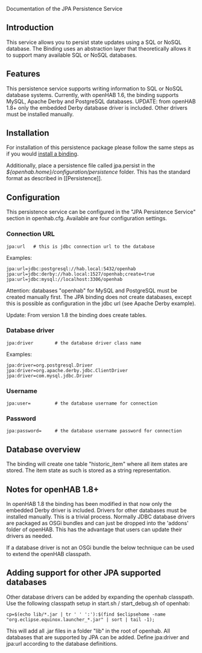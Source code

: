 Documentation of the JPA Persistence Service

## Introduction

This service allows you to persist state updates using a SQL or NoSQL database.
The Binding uses an abstraction layer that theoretically allows it to support many available SQL or NoSQL databases.

## Features

This persistence service supports writing information to SQL or NoSQL database systems.
Currently, with openHAB 1.6, the binding supports MySQL, Apache Derby and PostgreSQL databases.
UPDATE: from openHAB 1.8+ only the embedded Derby database driver is included. Other drivers must be installed manually.

## Installation

For installation of this persistence package please follow the same steps as if you would [install a binding](Bindings).

Additionally, place a persistence file called jpa.persist in the _${openhab.home}/configuration/persistence_ folder. This has the standard format as described in [[Persistence]].

## Configuration

This persistence service can be configured in the "JPA Persistence Service" section in openhab.cfg.
Available are four configuration settings.
### Connection URL
```
jpa:url   # this is jdbc connection url to the database
```
Examples:
```
jpa:url=jdbc:postgresql://hab.local:5432/openhab
jpa:url=jdbc:derby://hab.local:1527/openhab;create=true
jpa:url=jdbc:mysql://localhost:3306/openhab
```
Attention: databases "openhab" for MySQL and PostgreSQL must be created manually first.
The JPA binding does not create databases, except this is possible as configuration in the jdbc url (see Apache Derby example).

Update:
From version 1.8 the binding does create tables.

### Database driver
```
jpa:driver        # the database driver class name
```
Examples:
```
jpa:driver=org.postgresql.Driver
jpa:driver=org.apache.derby.jdbc.ClientDriver
jpa:driver=com.mysql.jdbc.Driver
```

### Username
```
jpa:user=         # the database username for connection
```

### Password
```
jpa:password=     # the database username password for connection
```

## Database overview
The binding will create one table "historic_item" where all item states are stored.
The item state as such is stored as a string representation.

## Notes for openHAB 1.8+
In openHAB 1.8 the binding has been modified in that now only the embedded Derby driver is included.
Drivers for other databases must be installed manually. This is a trivial process. Normally JDBC database drivers are packaged as OSGi bundles and can just be dropped into the 'addons' folder of openHAB.
This has the advantage that users can update their drivers as needed.

If a database driver is not an OSGi bundle the below technique can be used to extend the openHAB classpath.

## Adding support for other JPA supported databases
Other database drivers can be added by expanding the openhab classpath.
Use the following classpath setup in start.sh / start_debug.sh of openhab:
```
cp=$(echo lib/*.jar | tr ' ' ':'):$(find $eclipsehome -name "org.eclipse.equinox.launcher_*.jar" | sort | tail -1);
```
This will add all .jar files in a folder "lib" in the root of openhab.
All databases that are supported by JPA can be added.
Define jpa:driver and jpa:url according to the database definitions.